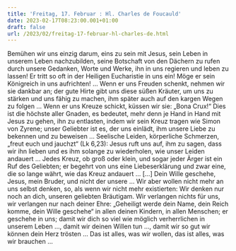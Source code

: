 ```yaml
---
title: 'Freitag, 17. Februar : Hl. Charles de Foucauld'
date: 2023-02-17T08:23:00.001+01:00
draft: false
url: /2023/02/freitag-17-februar-hl-charles-de.html
---
```


Bemühen wir uns einzig darum, eins zu sein mit Jesus, sein Leben in unserem Leben nachzubilden, seine Botschaft von den Dächern zu rufen durch unsere Gedanken, Worte und Werke, ihn in uns regieren und leben zu lassen! Er tritt so oft in der Heiligen Eucharistie in uns ein! Möge er sein Königreich in uns aufrichten! … Wenn er uns Freuden schenkt, nehmen wir sie dankbar an; der gute Hirte gibt uns diese süßen Kräuter, um uns zu stärken und uns fähig zu machen, ihm später auch auf den kargen Wegen zu folgen … Wenn er uns Kreuze schickt, küssen wir sie: „Bona Crux!“ Dies ist die höchste aller Gnaden, es bedeutet, mehr denn je Hand in Hand mit Jesus zu gehen, ihn zu entlasten, indem wir sein Kreuz tragen wie Simon von Zyrene; unser Geliebter ist es, der uns einlädt, ihm unsere Liebe zu bekennen und zu beweisen … Seelische Leiden, körperliche Schmerzen, „freut euch und jauchzt“ (Lk 6,23): Jesus ruft uns auf, ihm zu sagen, dass wir ihn lieben und es ihm solange zu wiederholen, wie unser Leiden andauert … Jedes Kreuz, ob groß oder klein, und sogar jeder Ärger ist ein Ruf des Geliebten; er begehrt von uns eine Liebeserklärung und zwar eine, die so lange währt, wie das Kreuz andauert … \[…\] Dein Wille geschehe, Jesus, mein Bruder, und nicht der unsere … Wir aber wollen nicht mehr an uns selbst denken, so, als wenn wir nicht mehr existierten: Wir denken nur noch an dich, unseren geliebten Bräutigam. Wir verlangen nichts für uns, wir verlangen nur nach deiner Ehre: „Geheiligt werde dein Name, dein Reich komme, dein Wille geschehe“ in allen deinen Kindern, in allen Menschen; er geschehe in uns; damit wir dich so viel wie möglich verherrlichen in unserem Leben …, damit wir deinen Willen tun …, damit wir so gut wir können dein Herz trösten … Das ist alles, was wir wollen, das ist alles, was wir brauchen …